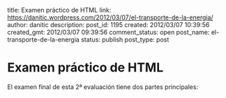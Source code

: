 title: Examen práctico de HTML
link: https://danitic.wordpress.com/2012/03/07/el-transporte-de-la-energia/
author: danitic
description: 
post_id: 1195
created: 2012/03/07 10:39:56
created_gmt: 2012/03/07 09:39:56
comment_status: open
post_name: el-transporte-de-la-energia
status: publish
post_type: post

# Examen práctico de HTML

El examen final de esta 2ª evaluación tiene dos partes principales: